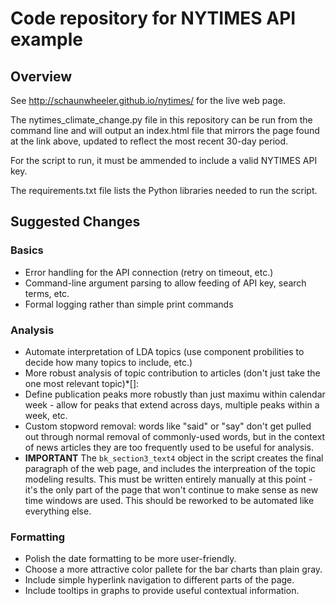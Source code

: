 # Code repository for NYTIMES API example

## Overview

See http://schaunwheeler.github.io/nytimes/ for the live web page.

The nytimes_climate_change.py file in this repository can be run from the command line and will output an index.html file that mirrors the page found at the link above, updated to reflect the most recent 30-day period.

For the script to run, it must be ammended to include a valid NYTIMES API key.

The requirements.txt file lists the Python libraries needed to run the script.

## Suggested Changes

### Basics
* Error handling for the API connection (retry on timeout, etc.)
* Command-line argument parsing to allow feeding of API key, search terms, etc.
* Formal logging rather than simple print commands

### Analysis
* Automate interpretation of LDA topics (use component probilities to decide how many topics to include, etc.)
* More robust analysis of topic contribution to articles (don't just take the one most relevant topic)*[]:
* Define publication peaks more robustly than just maximu within calendar week - allow for peaks that extend across days, multiple peaks within a week, etc.
* Custom stopword removal: words like "said" or "say" don't get pulled out through normal removal of commonly-used words, but in the context of news articles they are too frequently used to be useful for analysis.
* **IMPORTANT** The `bk_section3_text4` object in the script creates the final paragraph of the web page, and includes the interpreation of the topic modeling results. This must be written entirely manually at this point - it's the only part of the page that won't continue to make sense as new time windows are used. This should be reworked to be automated like everything else.

### Formatting
* Polish the date formatting to be more user-friendly.
* Choose a more attractive color pallete for the bar charts than plain gray.
* Include simple hyperlink navigation to different parts of the page.
* Include tooltips in graphs to provide useful contextual information.



